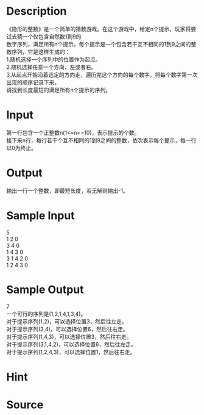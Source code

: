 
# Description

<div class="content"><div>《隐形的整数》是一个简单的猜数游戏。在这个游戏中，给定n个提示，玩家将尝试去猜一个仅包含自然数1到9的</div>
<div>数字序列，满足所有n个提示。每个提示是一个包含若干互不相同的1到9之间的整数序列，它是这样生成的：</div>
<div></div>
<div>1.随机选择一个序列中的位置作为起点。</div>
<div></div>
<div>2.随机选择任意一个方向，左或者右。</div>
<div></div>
<div>3.从起点开始沿着选定的方向走，遍历完这个方向的每个数字，将每个数字第一次出现的顺序记录下来。</div>
<div></div>
<div>请找到长度最短的满足所有n个提示的序列。</div>
<div></div></div>

# Input

<div class="content"><div>第一行包含一个正整数n(1&lt;=n&lt;=10)，表示提示的个数。</div>
<div>接下来n行，每行若干个互不相同的1到9之间的整数，依次表示每个提示，每一行以0为终止。</div>
<div></div></div>

# Output

<div class="content"><div>输出一行一个整数，即最短长度，若无解则输出-1。</div>
<div></div></div>

# Sample Input

<div class="content"><span class="sampledata">5<br/>
1 2 0<br/>
3 4 0<br/>
1 4 3 0<br/>
3 1 4 2 0<br/>
1 2 4 3 0</span></div>

# Sample Output

<div class="content"><span class="sampledata">7<br/>
一个可行的序列是(1,2,1,4,1,3,4)。<br/>
对于提示序列(1,2)，可以选择位置3，然后往左走。<br/>
对于提示序列(3,4)，可以选择位置6，然后往右走。<br/>
对于提示序列(1,4,3)，可以选择位置3，然后往右走。<br/>
对于提示序列(3,1,4,2)，可以选择位置6，然后往左走。<br/>
对于提示序列(1,2,4,3)，可以选择位置1，然后往右走。</span></div>

# Hint

<div class="content"><p></p></div>

# Source

<div class="content"><p><a href="problemset.php?search="></a></p></div>

